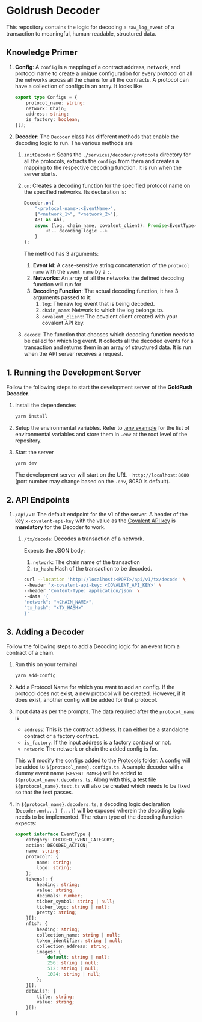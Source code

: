 # Goldrush Decoder

This repository contains the logic for decoding a `raw_log_event` of a transaction to meaningful, human-readable, structured data.

## Knowledge Primer

1.  **Config**: A `config` is a mapping of a contract address, network, and protocol name to create a unique configuration for every protocol on all the networks across all the chains for all the contracts. A protocol can have a collection of configs in an array. It looks like

    ```ts
    export type Configs = {
        protocol_name: string;
        network: Chain;
        address: string;
        is_factory: boolean;
    }[];
    ```

2.  **Decoder**: The `Decoder` class has different methods that enable the decoding logic to run. The various methods are

    1.  `initDecoder`: Scans the `./services/decoder/protocols` directory for all the protocols, extracts the `configs` from them and creates a mapping to the respective decoding function. It is run when the server starts.
    2.  `on`: Creates a decoding function for the specified protocol name on the specified networks. Its declaration is:

        ```ts
        Decoder.on(
            "<protocol-name>:<EventName>",
            ["<network_1>", "<network_2>"],
            ABI as Abi,
            async (log, chain_name, covalent_client): Promise<EventType> => {
                <!-- decoding logic -->
            }
        );
        ```

        The method has 3 arguments:

        1. **Event Id**: A case-sensitive string concatenation of the `protocol name` with the `event name` by a `:`.
        2. **Networks**: An array of all the networks the defined decoding function will run for
        3. **Decoding Function**: The actual decoding function, it has 3 arguments passed to it:
            1. `log`: The raw log event that is being decoded.
            2. `chain_name`: Network to which the log belongs to.
            3. `covalent_client`: The covalent client created with your covalent API key.

    3.  `decode`: The function that chooses which decoding function needs to be called for which log event. It collects all the decoded events for a transaction and returns them in an array of structured data. It is run when the API server receives a request.

## 1. Running the Development Server

Follow the following steps to start the development server of the **GoldRush Decoder**.

1. Install the dependencies

    ```bash
    yarn install
    ```

2. Setup the environmental variables. Refer to [.env.example](.env.example) for the list of environmental variables and store them in `.env` at the root level of the repository.

3. Start the server

    ```bash
    yarn dev
    ```

    The development server will start on the URL - `http://localhost:8080` (port number may change based on the `.env`, 8080 is default).

## 2. API Endpoints

1.  `/api/v1`: The default endpoint for the v1 of the server. A header of the key `x-covalent-api-key` with the value as the [Covalent API key](https://www.covalenthq.com/platform/apikey/) is **mandatory** for the Decoder to work.

    1.  `/tx/decode`: Decodes a transaction of a network.

        Expects the JSON body:

        1.  `network`: The chain name of the transaction
        2.  `tx_hash`: Hash of the transaction to be decoded.

        ```bash
        curl --location 'http://localhost:<PORT>/api/v1/tx/decode' \
        --header 'x-covalent-api-key: <COVALENT_API_KEY>' \
        --header 'Content-Type: application/json' \
        --data '{
        "network": "<CHAIN_NAME>",
        "tx_hash": "<TX_HASH>"
        }'
        ```

## 3. Adding a Decoder

Follow the following steps to add a Decoding logic for an event from a contract of a chain.

1.  Run this on your terminal
    ```bash
    yarn add-config
    ```
2.  Add a Protocol Name for which you want to add an config. If the protocol does not exist, a new protocol will be created. However, if it does exist, another config will be added for that protocol.
3.  Input data as per the prompts. The data required after the `protocol_name` is

    -   `address`: This is the contract address. It can either be a standalone contract or a factory contract.
    -   `is_factory`: If the input address is a factory contract or not.
    -   `network`: The network or chain the added config is for.

    This will modify the configs added to the [Protocols](services/protocols) folder. A config will be added to `${protocol_name}.configs.ts`. A sample decoder with a dummy event name (`<EVENT NAME>`) will be added to `${protocol_name}.decoders.ts`. Along with this, a test file `${protocol_name}.test.ts` will also be created which needs to be fixed so that the test passes.

4.  In `${protocol_name}.decoders.ts`, a decoding logic declaration (`Decoder.on(...) {...}`) will be exposed wherein the decoding logic needs to be implemented. The return type of the decoding function expects:

    ```ts
    export interface EventType {
        category: DECODED_EVENT_CATEGORY;
        action: DECODED_ACTION;
        name: string;
        protocol?: {
            name: string;
            logo: string;
        };
        tokens?: {
            heading: string;
            value: string;
            decimals: number;
            ticker_symbol: string | null;
            ticker_logo: string | null;
            pretty: string;
        }[];
        nfts?: {
            heading: string;
            collection_name: string | null;
            token_identifier: string | null;
            collection_address: string;
            images: {
                default: string | null;
                256: string | null;
                512: string | null;
                1024: string | null;
            };
        }[];
        details?: {
            title: string;
            value: string;
        }[];
    }
    ```


